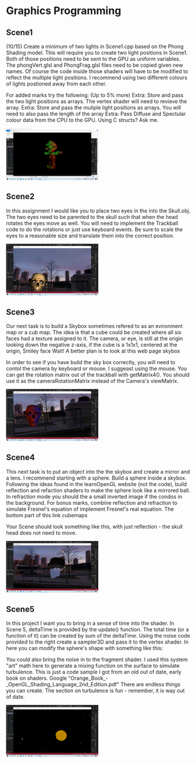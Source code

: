 <h1>Graphics Programming</h1>

<h2>Scene1</h2> 

(10/15) Create a minimum of two lights in Scene1.cpp based on the Phong Shading model. This will require you to create two light positions in Scene1. Both of those positions need to be sent to the GPU as uniform variables. The phongVert.glsl and PhongFrag.glsl files need to be copied given new names. Of course the code inside those shaders will have to be modified to reflect the multiple light positions. I recommend using two different colours of lights postioned away from each other.

For added marks try the following: (Up to 5% more)
Extra: Store and pass the two light positions as arrays. The vertex shader will need to revieve the array.
Extra: Store and pass the muliple light positions as arrays. You will need to also pass the length of the array
Extra: Pass Diffuse and Spectular colour data from the CPU to the GPU. Using C structs? Ask me. 

<img src="images/FINAL-OpengGLFramework-Scene1.png" width="50%"></img> 


<h2>Scene2</h2>

In this assignment I would like you to place two eyes in the into the Skull.obj. The two eyes need to be parented to the skull such that when the head rotates the eyes move as well. You will need to implement the Trackball code to do the rotations or just use keyboard events. Be sure to scale the eyes to a reasonable size and translate them into the correct position.

<img src="images/FINAL-OpengGLFramework-Scene2.png" width="50%"></img> 

<h2>Scene3</h2>

Our next task is to build a Skybox sometimes refered to as an evironment map or a cub map.
The idea is that a cube could be created where all six faces had a texture assigned to it.
The camera, or eye, is still at the origin looking down the negative z-axis, if the cube is a 1x1x1, centered at the origin,
Smiley face
Wait! A better plan is to look at this web page skybox

In order to see if you have build the sky box correctly, you will need to contol the camera by keyboard or mouse. I suggeast using the mouse. You can get the rotation matrix out of the trackball with getMatrix4(). You should use it as the cameraRotationMatrix instead of the Camera's viewMatrix.

<img src="images/FINAL-OpengGLFramework-Scene3.png" width="50%"></img> 


<h2>Scene4</h2>

This next task is to put an object into the the skybox and create a mirror and a lens. I recommend starting with a sphere.
Build a sphere inside a skybox. Following the ideas found in the learnOpenGL website (not the code), build reflection and refaction shaders to make the sphere look like a mirrored ball. In refraction mode you should the a small inverted image if the condos in the background. For bonus marks, combine reflection and refraction to simulate Fresnel's equation of implement Fresnel's real equation. The bottom part of this link cubemaps

Your Scene should look something like this, with just reflection - the skull head does not need to move.

<img src="images/FINAL-OpengGLFramework-Scene4.png" width="50%"></img> 


<h2>Scene5</h2>

In this project I want you to bring in a sense of time into the shader.
In Scene 5, deltaTime is provided by the update() function. The total time (or a function of it) can be created by sum of the deltaTime. Using the noise code provided to the right create a sampler3D and pass it to the vertex shader.
In here you can modify the sphere's shape with something like this:


You could also bring the noise in to the fragment shader.
I used this system "art" math here to generate a mixing function on the surface to simulate turbulence.
This is just a code sample I got from an old out of date, early book on shaders. Google "Orange_Book_-_OpenGL_Shading_Language_2nd_Edition.pdf"
There are endless things you can create. The section on turbulence is fun - remember, it is way out of date. 

<img src="images/FINAL-OpengGLFramework-Scene5.png" width="50%"></img> 

